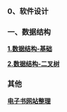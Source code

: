 ### 0、软件设计



### 一、数据结构

[**1.数据结构-基础**](./1-1数据结构/1_数据结构-基础.md)

[**2.数据结构-二叉树**](./1-1数据结构/2_数据结构-二叉树.md)


### 其他

[**电子书网站整理**](./电子书网站整理.md)